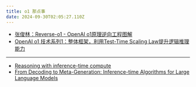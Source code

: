 ```yaml
---
title: o1 那点事
date: 2024-09-30T02:05:27.110Z
---
```



* [张俊林：Reverse-o1 - OpenAI o1原理逆向工程图解](https://mp.weixin.qq.com/s/a_o7PHnb3OwakzI3vV3Hzw)
* [OpenAI o1 技术系列1：整体框架，利用Test-Time Scaling Law提升逻辑推理能力](https://mp.weixin.qq.com/s/HcW6pKSkOPyYFoFPMdez2g)
---
* [Reasoning with inference-time compute](https://wellecks.com/data/welleck2024__inference_compute.pdf)
* [From Decoding to Meta-Generation:
Inference-time Algorithms for Large Language Models](https://arxiv.org/pdf/2406.16838)
